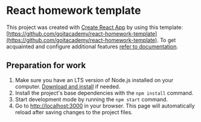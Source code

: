 # React homework template

This project was created with
[Create React App](https://github.com/facebook/create-react-app) by using this
template:
[https://github.com/goitacademy/react-homework-template](https://github.com/goitacademy/react-homework-template).
To get acquainted and configure additional features
[refer to documentation](https://facebook.github.io/create-react-app/docs/getting-started).

## Preparation for work

1. Make sure you have an LTS version of Node.js installed on your computer.
   [Download and install](https://nodejs.org/en/) if needed.
2. Install the project's base dependencies with the `npm install` command.
3. Start development mode by running the `npm start` command.
4. Go to [http://localhost:3000](http://localhost:3000) in your browser. This
   page will automatically reload after saving changes to the project files.

